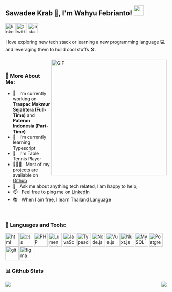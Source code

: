 ## Sawadee Krab 🙏, I'm Wahyu Febrianto! <img src="https://image.flaticon.com/icons/png/512/2151/2151329.png" width="32px"/>
<a href='https://www.linkedin.com/in/wahyufebrianto/'>
  <img align='left' alt="linkedin" src="https://image.flaticon.com/icons/png/512/1409/1409945.png" height='32px'/>
</a>
<a href='https://twitter.com/alexfebrian_'>
  <img align='left' alt="twitter" src="https://image.flaticon.com/icons/png/512/1409/1409937.png" height='32px'/>
</a>
<a href='https://www.instagram.com/lexbrian_/'>
  <img alt="instagram" src="https://image.flaticon.com/icons/png/512/1409/1409946.png" height='32px'/>
</a>
<!-- <div>
  ***Icons made by <a href="https://www.freepik.com" title="Freepik">Freepik</a> from <a href="https://www.flaticon.com/" title="Flaticon">www.flaticon.com</a>***
</div> -->
<br>
<br>
I love exploring new tech stack or learning a new programming language 💻 and leveraging them to build cool stuffs 🛠️. 
<br>
<br>

<img align="right" alt="GIF" src="https://media.giphy.com/media/LmNwrBhejkK9EFP504/giphy.gif" width="360px"/>

<br>
  
### 🧐 More About Me:

- 🔭 &nbsp; I’m currently working on **Traspac Makmur Sejahtera (Full-Time)** and **Pateron Indonesia (Part-Time)**
- 🌱 &nbsp; I’m currently learning Typescript
- 🏓 &nbsp; I'm Table Tennis Player 
- 👨🏻‍💻 &nbsp; Most of my projects are available on [Github](https://github.com/wahyufeb?tab=repositories)
- 💬 &nbsp; Ask me about anything tech related, I am happy to help;
- 📫 &nbsp; Feel free to ping me on [LinkedIn](https://www.linkedin.com/in/wahyufebrianto/)
- 📚 &nbsp; When I am free, I learn Thailand Language

<br>

### 🔨 Languages and Tools:
  <img align="left" src="https://image.flaticon.com/icons/png/512/1051/1051277.png" alt="html" height="42px"> 
  <img align="left" src="https://image.flaticon.com/icons/png/512/732/732190.png" alt="css" height="42px">
  <img align="left" alt="PHP" height ="42px" src="https://image.flaticon.com/icons/png/512/919/919830.png">
  <img align="left" alt="Lumen PHP" height ="42px" src="https://cdn.freebiesupply.com/logos/thumbs/2x/lumen-1-logo.png">
  <img align="left" alt="JavaScript" height ="42px"  src="https://raw.githubusercontent.com/rahul-jha98/github_readme_icons/main/language_and_tools/square/javascript/javascript.svg"> 
  <img align="left" alt="Typescirpt" height ="42px" src="https://raw.githubusercontent.com/rahul-jha98/github_readme_icons/main/language_and_tools/square/typescript/typescript.svg">
  <img align="left" alt="Node.js" height ="42px" src="https://raw.githubusercontent.com/rahul-jha98/github_readme_icons/main/language_and_tools/square/node/node.svg">
  <img align="left" alt="Vue.js" height ="42px" src="https://vuejs.org/images/logo.svg">
  <img align="left" alt="Nuxt.js" height ="42px" src="https://nuxtjs.org/logos/nuxt.svg">
  <img align="left" alt="MySQL" height ="42px" src="https://1000logos.net/wp-content/uploads/2020/08/MySQL-Logo.png">
  <img align="left" alt="PostgreSQL" height ="42px" src="https://upload.wikimedia.org/wikipedia/commons/thumb/2/29/Postgresql_elephant.svg/1200px-Postgresql_elephant.svg.png">
  
  
<a href="https://git-scm.com/" target="_blank"> 
  <img src="https://raw.githubusercontent.com/rahul-jha98/github_readme_icons/main/language_and_tools/square/git-scm/git-scm.svg" align="left" alt="git" height='42px'/> 
</a>
<a href="https://www.figma.com/" target="_blank"> 
  <img src="https://raw.githubusercontent.com/rahul-jha98/github_readme_icons/main/language_and_tools/square/figma/figma.svg" alt="figma" height='42px'/> 
</a>

<br>

### 📊 Github Stats
<a href="https://github.com/wahyufeb">
  <img align="left" src="https://github-readme-stats.vercel.app/api?username=wahyufeb&show_icons=true&theme=radical&include_all_commits=true&count_private=true&show_owner=true" />
</a>
<a href="https://github.com/wahyufeb">
  <img align="right" src="https://github-readme-stats.vercel.app/api/top-langs/?username=wahyufeb&layout=compact" />
</a>

<br>

<!-- Pinned repositories -->
<!-- [![Readme Card](https://github-readme-stats.vercel.app/api/pin/?username=anuraghazra&repo=github-readme-stats)](https://github.com/anuraghazra/github-readme-stats) -->
